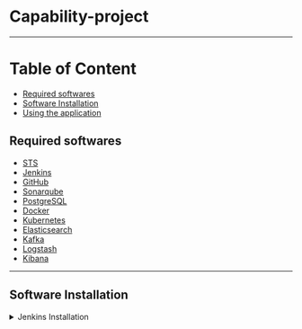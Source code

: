 # Capability-project
---

# Table of Content
* [Required softwares](#required_softwares)
* [Software Installation](#software_installation)
* [Using the application](#using-application)


## <a name="required_s oftwares"></a>Required softwares
* [STS](#https://spring.io/tools)
* [Jenkins](https://jenkins.io/)
* [GitHub](https://github.com/)
* [Sonarqube](https://www.sonarqube.org/)
* [PostgreSQL](https://www.postgresql.org/)
* [Docker](https://www.docker.com/)
* [Kubernetes](https://kubernetes.io/)
* [Elasticsearch](https://www.elastic.co/products/elasticsearch)
* [Kafka](https://kafka.apache.org/)
* [Logstash](https://www.elastic.co/products/logstash)
* [Kibana](https://www.elastic.co/products/kibana)
---

## <a name="software_installation"></a>Software Installation

<details>
  
   <summary>Jenkins Installation</summary>
   
* First, we'll add the repository key to the system.
  ```
  $ wget -q -O - https://pkg.jenkins.io/debian/jenkins-ci.org.key | sudo apt-key add -
  ```
* When the key is added, the system will return OK. Next, we'll append the Debian package repository address to the server's sources.list:
  ```
  $ echo deb https://pkg.jenkins.io/debian-stable binary/ | sudo tee /etc/apt/sources.list.d/jenkins.list
  ```
* When both of these are in place, we'll run update so that apt-get will use the new repository:
  ```
  $ sudo apt-get update
  ```
* Finally, we'll install Jenkins and its dependencies, including Java:
  ```
  $ sudo apt-get install jenkins
  ```
* Now that Jenkins and its dependencies are in place, we'll start the Jenkins server.
  ```
  $ sudo systemctl start jenkins
  ```
* By default, Jenkins runs on port 8080, so we'll open that port using ufw:
  ```
  $ sudo ufw allow 8080
  ```
</details>
